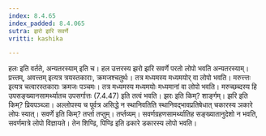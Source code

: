 ```yaml
---
index: 8.4.65
index_padded: 8.4.065
sutra: झरो झरि सवर्णे
vritti: kashika

---
```

हलः इति वर्तते, अन्यतरस्याम् इति च। हल उत्तरस्य झरो झरि सवर्णे परतो लोपो भवति अन्यतरस्याम्। प्रत्त्तम्, अवत्त्तम् इत्यत्र त्रयस्तकाराः, क्रमजश्चतुर्थः। तत्र मध्यमस्य मध्यमयोर् वा लोपो भवति। मरुत्त्त्तः इत्यत्र चत्वारस्तकाराः क्रमजः पञ्चमः। तत्र मध्यमस्य मध्यमयोः मध्यमानां वा लोपो भवति। मरुच्छब्दस्य हि उपसङ्ख्यानसामर्थ्यातच उपसर्गात्तः (7.4.47) इति तत्वं भवति। झरः इति किम्? शार्ङ्गम्। झरि इति किम्? प्रियपञ्च्ञा। अल्लोपस्य च पूर्वत्र असिद्धे न स्थानिवतिति स्थानिवद्भावप्रतिषेधात् चकारस्य ञकारे लोपः स्यात्। सवर्णे इति किम्? तर्प्ता तप्तुम्। तर्प्तव्यम्। सवर्णग्रहणसामर्थ्यातिह सङ्ख्यातानुदेशो न भवति, सवर्णमात्रे लोपो विज्ञायते। तेन शिण्ढि, पिण्ढि इति ढकारे डकारस्य लोपो भवति।